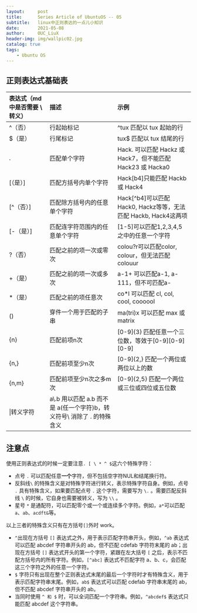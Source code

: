 ```yaml
---
layout:     post
title:      Series Article of UbuntuOS -- 05 
subtitle:   linux中正则表达的一点儿小知识     
date:       2021-05-08
author:     OUC_LiuX
header-img: img/wallpic02.jpg
catalog: true
tags:
    - Ubuntu OS
---      
```


##   正则表达式基础表

|表达式（md中是否需要 \\ 转义）|描述|示例|    
|:---|:---|:---|
|^（否）|行起始标记|^tux 匹配以 tux 起始的行|    
|\$（是）|行尾标记|tux\$ 匹配以 tux 结尾的行|    
|\.|匹配单个字符| Hack\. 可以匹配 Hackz 或 Hack7，但不能匹配Hack23 或 Hacka0|
|\[（是）\]|匹配方括号内单个字符|Hack\[b4\]只能匹配 Hackb 或 Hack4|   
|\[^（否）\]|匹配除方括号内的任意单个字符|Hack\[^b4\]可以匹配 Hack0, Hackz等等，无法匹配 Hackb, Hack4这两项|    
|\[\-（是）\]|匹配连字符范围内的任意单个字符|\[1\-5\]可以匹配1,2,3,4,5之中的任意一个字符|
|?（否）|匹配之前的项一次或零次|colou?r可以匹配color, colour，但无法匹配colouur|
|\+（是）|匹配之前的项一次或多次|a\-1+ 可以匹配a\-1, a\-111，但不可匹配a\-|
|\*（是）|匹配之前的项任意次|co\*l 可以匹配 cl, col, cool, coooool|    
|\(\)|穿件一个用于匹配的子串|ma\(tri\)x 可以匹配 max 或 matrix |
|\{n\}|匹配前项n次|\[0\-9\]\{3\} 匹配任意一个三位数，等效于\[0\-9\]\[0\-9\]\[0\-9\]|
|\{n,\}|匹配前项至少n次|\[0\-9\]\{2,\} 匹配一个两位或两位以上的数|   
|\{n,m\}|匹配前项至少n次之多m次|\[0\-9\]\{2,5\} 匹配一个两位或三位或四位或五位数|    
|\\|转义字符| a\\\.b 用以匹配 a\.b 而不是 a\(任一个字符\)b，转义符号\\ 消除了 \. 的特殊含义|   



## 注意点    
使用正则表达式的时候一定要注意`. [ \ * ^ $`这六个特殊字符：   
* 点号 `.` 可以匹配任意**一个**字符，但不包括空字符NUL和结尾换行符。    
* 反斜线`\` 的特殊含义是对特殊字符进行转义，表示特殊字符自身。例如，点号 `.` 具有特殊含义，如果要匹配点号 `.` 这个字符，需要写为 `\.` 。需要匹配反斜线 `\` 的时候，它自身也需要被转义，写为 `\\` 。     
* 星号 `*` 是通配符，可以匹配零个或一个或连续多个字符。例如，`a*`可以匹配`a`、`ab`、`acdft&`等。    

以上三者的特殊含义只有在方括号`[]`外时 work。

* `^`出现在方括号 `[]` 表达式之外，用于表示匹配字符串开头，例如，`^ab` 表达式可以匹配 abcdef 字符串开头的 ab，但不匹配 cdefab 字符符末尾的 ab；出现在方括号 `[]` 表达式开头的第一个字符，紧跟在左大括号 `[` 之后，表示不匹配方括号内的所有字符。例如，`[^abc]` 表达式不匹配字符 a、b、c，会匹配这三个字符之外的任意一个字符。     
* `$` 字符只有出现在整个正则表达式末尾的最后一个字符时才有特殊含义，用于表示匹配字符串末尾。例如，`ab$` 表达式可以匹配 cdefab 字符串末尾的 ab，但不匹配 abcdef 字符串开头的 ab。     
* 当同时使用 `^ 和 $` 时，可以全词匹配一个字符串。例如，`^abcdef$` 表达式只能匹配 abcdef 这个字符串。     


